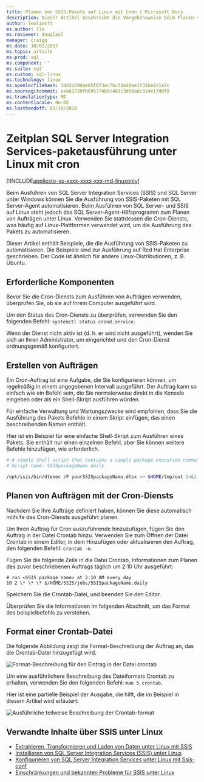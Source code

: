 ```yaml
---
title: Planen von SSIS-Pakete auf Linux mit Cron | Microsoft Docs
description: Dieser Artikel beschreibt die Vorgehensweise beim Planen von SQL Server Integration Services (SSIS)-Pakete auf Linux mit dem Cron-Dienst.
author: leolimsft
ms.author: lle
ms.reviewer: douglasl
manager: craigg
ms.date: 10/02/2017
ms.topic: article
ms.prod: sql
ms.component: ''
ms.suite: sql
ms.custom: sql-linux
ms.technology: linux
ms.openlocfilehash: 3dd2c69dae65f073ec7bc34a40ae1f31be2c1a7c
ms.sourcegitcommit: ee661730fb695774b9c483c3dd0a6c314e17ddf8
ms.translationtype: MT
ms.contentlocale: de-DE
ms.lasthandoff: 05/19/2018
---
```

# <a name="schedule-sql-server-integration-services-package-execution-on-linux-with-cron"></a>Zeitplan SQL Server Integration Services-paketausführung unter Linux mit cron

[!INCLUDE[appliesto-ss-xxxx-xxxx-xxx-md-linuxonly](../includes/appliesto-ss-xxxx-xxxx-xxx-md-linuxonly.md)]

Beim Ausführen von SQL Server Integration Services (SSIS) und SQL Server unter Windows können Sie die Ausführung von SSIS-Paketen mit SQL Server-Agent automatisieren. Beim Ausführen von SQL Server- und SSIS auf Linux steht jedoch das SQL Server-Agent-Hilfsprogramm zum Planen von Aufträgen unter Linux. Verwenden Sie stattdessen die Cron-Diensts, was häufig auf Linux-Plattformen verwendet wird, um die Ausführung des Pakets zu automatisieren.

Dieser Artikel enthält Beispiele, die die Ausführung von SSIS-Paketen zu automatisieren. Die Beispiele sind zur Ausführung auf Red Hat Enterprise geschrieben. Der Code ist ähnlich für andere Linux-Distributionen, z. B. Ubuntu.

## <a name="prerequisites"></a>Erforderliche Komponenten

Bevor Sie die Cron-Diensts zum Ausführen von Aufträgen verwenden, überprüfen Sie, ob sie auf Ihrem Computer ausgeführt wird.

Um den Status des Cron-Diensts zu überprüfen, verwenden Sie den folgenden Befehl: `systemctl status crond.service`.

Wenn der Dienst nicht aktiv ist (d. h. er wird nicht ausgeführt), wenden Sie sich an Ihren Administrator, um eingerichtet und den Cron-Dienst ordnungsgemäß konfiguriert.

## <a name="create-jobs"></a>Erstellen von Aufträgen

Ein Cron-Auftrag ist eine Aufgabe, die Sie konfigurieren können, um regelmäßig in einem angegebenen Intervall ausgeführt. Der Auftrag kann so einfach wie ein Befehl sein, die Sie normalerweise direkt in die Konsole eingeben oder als ein Shell-Skript ausführen würden.

Für einfache Verwaltung und Wartungszwecke wird empfohlen, dass Sie die Ausführung des Pakets Befehle in einem Skript einfügen, das einen beschreibenden Namen enthält.

Hier ist ein Beispiel für eine einfache Shell-Skript zum Ausführen eines Pakets. Sie enthält nur einen einzelnen Befehl, aber Sie können weitere Befehle hinzufügen, wie erforderlich.

```bash
# A simple shell script that contains a simple package execution command
# Script name: SSISpackageName.daily

/opt/ssis/bin/dtexec /F yourSSISpackageName.dtsx >> $HOME/tmp/out 2>&1
```

## <a name="schedule-jobs-with-the-cron-service"></a>Planen von Aufträgen mit der Cron-Diensts

Nachdem Sie Ihre Aufträge definiert haben, können Sie diese automatisch mithilfe des Cron-Diensts ausgeführt planen.

Um Ihren Auftrag für Cron auszuführende hinzuzufügen, fügen Sie den Auftrag in der Datei Crontab hinzu. Verwenden Sie zum Öffnen der Datei Crontab in einem Editor, in dem Hinzufügen oder aktualisieren den Auftrag, den folgenden Befehl: `crontab -e`.

Fügen Sie die folgende Zeile in die Datei Crontab, Informationen zum Planen des zuvor beschriebenen Auftrags täglich um 2:10 Uhr ausgeführt:

```
# run <SSIS package name> at 2:10 AM every day
10 2 \* \* \* $/HOME/SSIS/jobs/SSISpackageName.daily
```

Speichern Sie die Crontab-Datei, und beenden Sie den Editor.

Überprüfen Sie die Informationen im folgenden Abschnitt, um das Format des beispielbefehls zu verstehen.
 
## <a name="format-of-a-crontab-file"></a>Format einer Crontab-Datei

Die folgende Abbildung zeigt die Format-Beschreibung der Auftrag an, das die Crontab-Datei hinzugefügt wird.

![Format-Beschreibung für den Eintrag in der Datei crontab](media/sql-server-linux-schedule-ssis-packages/ssis-linux-cron-job-definition.png)

Um eine ausführlichere Beschreibung des Dateiformats Crontab zu erhalten, verwenden Sie den folgenden Befehl: `man 5 crontab`.

Hier ist eine partielle Beispiel der Ausgabe, die hilft, die im Beispiel in diesem Artikel wird erläutert:

![Ausführliche teilweise Beschreibung der Crontab-format](media/sql-server-linux-schedule-ssis-packages/ssis-linux-cron-crontab-format.png)

## <a name="related-content-about-ssis-on-linux"></a>Verwandte Inhalte über SSIS unter Linux
-   [Extrahieren, Transformieren und Laden von Daten unter Linux mit SSIS](sql-server-linux-migrate-ssis.md)
-   [Installieren von SQL Server Integration Services (SSIS) unter Linux](sql-server-linux-setup-ssis.md)
-   [Konfigurieren von SQL Server Integration Services unter Linux mit Ssis-conf](sql-server-linux-configure-ssis.md)
-   [Einschränkungen und bekannten Probleme für SSIS unter Linux](sql-server-linux-ssis-known-issues.md)
